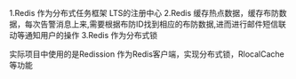 1.Redis 作为分布式任务框架 LTS的注册中心
2.Redis 缓存热点数据，缓存布防数据，每次告警消息上来,需要根据布防ID找到相应的布防数据,进而进行邮件短信联动等通知用户的操作
3.Redis 作为分布式锁

实际项目中使用的是Redission 作为Redis客户端，实现分布式锁，RlocalCache等功能
